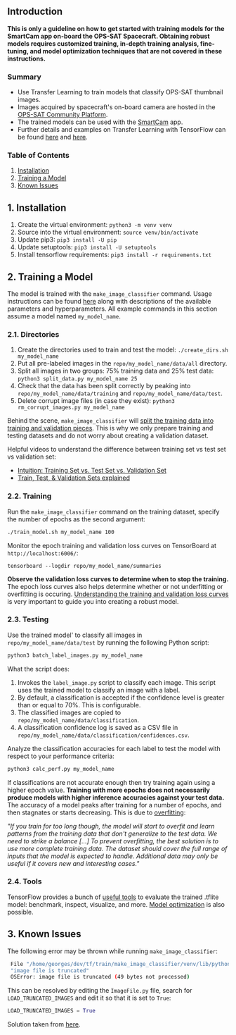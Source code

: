 ## Introduction

**This is only a guideline on how to get started with training models for the SmartCam app on-board the OPS-SAT Spacecraft. Obtaining robust models requires customized training, in-depth training analysis, fine-tuning, and model optimization techniques that are not covered in these instructions.**

### Summary
- Use Transfer Learning to train models that classify OPS-SAT thumbnail images.
- Images acquired by spacecraft's on-board camera are hosted in the [OPS-SAT Community Platform](https://opssat1.esoc.esa.int/).
- The trained models can be used with the [SmartCam](https://github.com/georgeslabreche/opssat-smartcam) app.
- Further details and examples on Transfer Learning with TensorFlow can be found [here](https://github.com/tensorflow/hub/tree/master/tensorflow_hub/tools/make_image_classifier) and [here](https://github.com/tensorflow/hub/blob/master/examples/colab/tf2_image_retraining.ipynb).

### Table of Contents
1. [Installation](https://github.com/georgeslabreche/opssat-smartcam/tree/main/train#1-installation)
2. [Training a Model](https://github.com/georgeslabreche/opssat-smartcam/tree/main/train#2-training-a-model)
3. [Known Issues](https://github.com/georgeslabreche/opssat-smartcam/tree/main/train#3-known-issues)

## 1. Installation

1. Create the virtual environment: `python3 -m venv venv`
2. Source into the virtual environment: `source venv/bin/activate`
3. Update pip3: `pip3 install -U pip`
4. Update setuptools: `pip3 install -U setuptools`
5. Install tensorflow requirements: `pip3 install -r requirements.txt`

## 2. Training a Model
The model is trained with the `make_image_classifier` command. Usage instructions can be found [here](https://github.com/tensorflow/hub/tree/master/tensorflow_hub/tools/make_image_classifier) along with descriptions of the available parameters and hyperparameters. All example commands in this section assume a model named `my_model_name`.

### 2.1. Directories

1. Create the directories used to train and test the model: `./create_dirs.sh my_model_name`
2. Put all pre-labeled images in the `repo/my_model_name/data/all` directory. 
3. Split all images in two groups: 75% training data and 25% test data: `python3 split_data.py my_model_name 25`
4. Check that the data has been split correctly by peaking into `repo/my_model_name/data/training` and `repo/my_model_name/data/test`.
5. Delete corrupt image files (in case they exist): `python3 rm_corrupt_images.py my_model_name`

Behind the scene, `make_image_classifier` will [split the training data into training and validation pieces](https://github.com/tensorflow/hub/blob/44e2e19387ed756bc7f1c6e128044f4e26a937db/tensorflow_hub/tools/make_image_classifier/make_image_classifier.py#L59). This is why we only prepare training and testing datasets and do not worry about creating a validation dataset.

Helpful videos to understand the difference between training set vs test set vs validation set:
- [Intuition: Training Set vs. Test Set vs. Validation Set](https://www.youtube.com/watch?v=swCf51Z8QDo)
- [Train, Test, & Validation Sets explained](https://www.youtube.com/watch?v=Zi-0rlM4RDs)

### 2.2. Training

Run the `make_image_classifier` command on the training dataset, specify the number of epochs as the second argument:

```bash
./train_model.sh my_model_name 100
```

Monitor the epoch training and validation loss curves on TensorBoard at `http://localhost:6006/`:
```
tensorboard --logdir repo/my_model_name/summaries
```

**Observe the validation loss curves to determine when to stop the training.** The epoch loss curves also helps determine whether or not underfitting or overfitting is occuring. [Understanding the training and validation loss curves](https://www.youtube.com/watch?v=p3CcfIjycBA) is very important to guide you into creating a robust model. 

### 2.3. Testing
Use the trained model' to classify all images in `repo/my_model_name/data/test` by running the following Python script:

```bash
python3 batch_label_images.py my_model_name
```

What the script does:
1. Invokes the `label_image.py` script to classify each image. This script uses the trained model to classify an image with a label.
2. By default, a classification is accepted if the confidence level is greater than or equal to 70%. This is configurable.
3. The classified images are copied to `repo/my_model_name/data/classification`.
4. A classification confidence log is saved as a CSV file in `repo/my_model_name/data/classification/confidences.csv`.

Analyze the classification accuracies for each label to test the model with respect to your performance criteria:

```bash
python3 calc_perf.py my_model_name
```

If classifications are not accurate enough then try training again using a higher epoch value. **Training with more epochs does not necessarily produce models with higher inference accuracies against your test data.** The accuracy of a model peaks after training for a number of epochs, and then stagnates or starts decreasing. This is due to [overfitting](https://www.tensorflow.org/tutorials/keras/overfit_and_underfit):


 _"If you train for too long though, the model will start to overfit and learn patterns from the training data that don't generalize to the test data. We need to strike a balance [...] To prevent overfitting, the best solution is to use more complete training data. The dataset should cover the full range of inputs that the model is expected to handle. Additional data may only be useful if it covers new and interesting cases."_

### 2.4. Tools

TensorFlow provides a bunch of [useful tools](https://github.com/tensorflow/tensorflow/tree/master/tensorflow/lite/tools) to evaluate the trained .tflite model: benchmark, inspect, visualize, and more. [Model optimization](https://www.tensorflow.org/lite/performance/model_optimization) is also possible.
## 3. Known Issues

The following error may be thrown while running `make_image_classifier`:

```bash
 File "/home/georges/dev/tf/train/make_image_classifier/venv/lib/python3.6/site-packages/PIL/ImageFile.py", line 260, in load 
 "image file is truncated" 
 OSError: image file is truncated (49 bytes not processed) 
```

This can be resolved by editing the `ImageFile.py` file, search for `LOAD_TRUNCATED_IMAGES` and edit it so that it is set to `True`:

```python
LOAD_TRUNCATED_IMAGES = True
```

Solution taken from [here](https://stackoverflow.com/a/23575424/4030804).